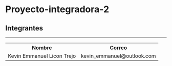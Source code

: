 # Proyecto-integradora-2

## Integrantes

---


<table>
  <tr>
    <th>Nombre</th>
    <th>Correo</th>
  </tr>
  <tr>
    <td>Kevin Emmanuel Licon Trejo</td>
    <td>kevin_emmanuel@outlook.com</td>
  </tr>
</table>
